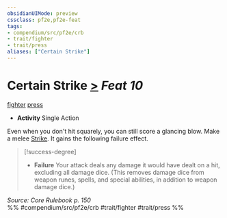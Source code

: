 ```yaml
---
obsidianUIMode: preview
cssclass: pf2e,pf2e-feat
tags:
- compendium/src/pf2e/crb
- trait/fighter
- trait/press
aliases: ["Certain Strike"]
---
```

# Certain Strike  [>](../../rules/core-rulebook/chapter-9-playing-the-game.md#Actions "Single Action") *Feat 10*  
[fighter](../../rules/traits/fighter.md)  [press](../../rules/traits/press.md)  

- **Activity** Single Action

Even when you don't hit squarely, you can still score a glancing blow. Make a melee [Strike](../../rules/actions/strike.md). It gains the following failure effect.

> [!success-degree] 
> - **Failure** Your attack deals any damage it would have dealt on a hit, excluding all damage dice. (This removes damage dice from weapon runes, spells, and special abilities, in addition to weapon damage dice.)

*Source: Core Rulebook p. 150*  
%% #compendium/src/pf2e/crb #trait/fighter #trait/press %%